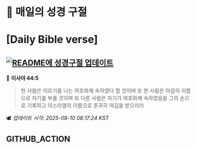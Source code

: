 # 🙏 매일의 성경 구절
# [Daily Bible verse]
## [![README에 성경구절 업데이트](https://github.com/DONGSUKA/first_test/actions/workflows/update-readme-bible.yml/badge.svg)](https://github.com/DONGSUKA/first_test/actions/workflows/update-readme-bible.yml)
<!-- START_BIBLE_VERSE -->
📖 **이사야 44:5**
> 한 사람은 이르기를 나는 여호와께 속하였다 할 것이며 또 한 사람은 야곱의 이름으로 자기를 부를 것이며 또 다른 사람은 자기가 여호와께 속하였음을 그의 손으로 기록하고 이스라엘의 이름으로 존귀히 여김을 받으리라

🕊️ _업데이트 시각: 2025-08-10 08:17:24 KST_
  <!-- END_BIBLE_VERSE -->
## GITHUB_ACTION
